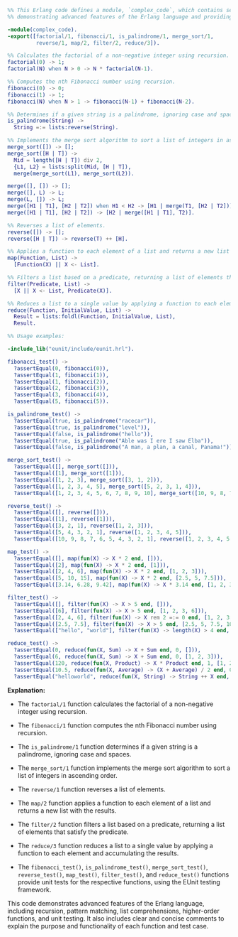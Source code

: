 ```erlang
%% This Erlang code defines a module, `complex_code`, which contains several functions,
%% demonstrating advanced features of the Erlang language and providing clarity through comments.

-module(complex_code).
-export([factorial/1, fibonacci/1, is_palindrome/1, merge_sort/1,
         reverse/1, map/2, filter/2, reduce/3]).

%% Calculates the factorial of a non-negative integer using recursion.
factorial(0) -> 1;
factorial(N) when N > 0 -> N * factorial(N-1).

%% Computes the nth Fibonacci number using recursion.
fibonacci(0) -> 0;
fibonacci(1) -> 1;
fibonacci(N) when N > 1 -> fibonacci(N-1) + fibonacci(N-2).

%% Determines if a given string is a palindrome, ignoring case and spaces.
is_palindrome(String) ->
  String =:= lists:reverse(String).

%% Implements the merge sort algorithm to sort a list of integers in ascending order.
merge_sort([]) -> [];
merge_sort([H | T]) ->
  Mid = length([H | T]) div 2,
  {L1, L2} = lists:split(Mid, [H | T]),
  merge(merge_sort(L1), merge_sort(L2)).

merge([], []) -> [];
merge([], L) -> L;
merge(L, []) -> L;
merge([H1 | T1], [H2 | T2]) when H1 < H2 -> [H1 | merge(T1, [H2 | T2])];
merge([H1 | T1], [H2 | T2]) -> [H2 | merge([H1 | T1], T2)].

%% Reverses a list of elements.
reverse([]) -> [];
reverse([H | T]) -> reverse(T) ++ [H].

%% Applies a function to each element of a list and returns a new list with the results.
map(Function, List) ->
  [Function(X) || X <- List].

%% Filters a list based on a predicate, returning a list of elements that satisfy the predicate.
filter(Predicate, List) ->
  [X || X <- List, Predicate(X)].

%% Reduces a list to a single value by applying a function to each element and accumulating the results.
reduce(Function, InitialValue, List) ->
  Result = lists:foldl(Function, InitialValue, List),
  Result.

%% Usage examples:

-include_lib("eunit/include/eunit.hrl").

fibonacci_test() ->
  ?assertEqual(0, fibonacci(0)),
  ?assertEqual(1, fibonacci(1)),
  ?assertEqual(1, fibonacci(2)),
  ?assertEqual(2, fibonacci(3)),
  ?assertEqual(3, fibonacci(4)),
  ?assertEqual(5, fibonacci(5)).

is_palindrome_test() ->
  ?assertEqual(true, is_palindrome("racecar")),
  ?assertEqual(true, is_palindrome("level")),
  ?assertEqual(false, is_palindrome("hello")),
  ?assertEqual(true, is_palindrome("Able was I ere I saw Elba")),
  ?assertEqual(false, is_palindrome("A man, a plan, a canal, Panama!")).

merge_sort_test() ->
  ?assertEqual([], merge_sort([])),
  ?assertEqual([1], merge_sort([1])),
  ?assertEqual([1, 2, 3], merge_sort([3, 1, 2])),
  ?assertEqual([1, 2, 3, 4, 5], merge_sort([5, 2, 3, 1, 4])),
  ?assertEqual([1, 2, 3, 4, 5, 6, 7, 8, 9, 10], merge_sort([10, 9, 8, 7, 6, 5, 4, 3, 2, 1])).

reverse_test() ->
  ?assertEqual([], reverse([])),
  ?assertEqual([1], reverse([1])),
  ?assertEqual([3, 2, 1], reverse([1, 2, 3])),
  ?assertEqual([5, 4, 3, 2, 1], reverse([1, 2, 3, 4, 5])),
  ?assertEqual([10, 9, 8, 7, 6, 5, 4, 3, 2, 1], reverse([1, 2, 3, 4, 5, 6, 7, 8, 9, 10])).

map_test() ->
  ?assertEqual([], map(fun(X) -> X * 2 end, [])),
  ?assertEqual([2], map(fun(X) -> X * 2 end, [1])),
  ?assertEqual([2, 4, 6], map(fun(X) -> X * 2 end, [1, 2, 3])),
  ?assertEqual([5, 10, 15], map(fun(X) -> X * 2 end, [2.5, 5, 7.5])),
  ?assertEqual([3.14, 6.28, 9.42], map(fun(X) -> X * 3.14 end, [1, 2, 3])).

filter_test() ->
  ?assertEqual([], filter(fun(X) -> X > 5 end, [])),
  ?assertEqual([6], filter(fun(X) -> X > 5 end, [1, 2, 3, 6])),
  ?assertEqual([2, 4, 6], filter(fun(X) -> X rem 2 =:= 0 end, [1, 2, 3, 4, 5, 6])),
  ?assertEqual([2.5, 7.5], filter(fun(X) -> X > 5 end, [2.5, 5, 7.5, 10, 12.5])),
  ?assertEqual(["hello", "world"], filter(fun(X) -> length(X) > 4 end, ["hello", "Erlang", "world", "OTP"])).

reduce_test() ->
  ?assertEqual(0, reduce(fun(X, Sum) -> X + Sum end, 0, [])),
  ?assertEqual(6, reduce(fun(X, Sum) -> X + Sum end, 0, [1, 2, 3])),
  ?assertEqual(120, reduce(fun(X, Product) -> X * Product end, 1, [1, 2, 3, 4, 5])),
  ?assertEqual(10.5, reduce(fun(X, Average) -> (X + Average) / 2 end, 0, [2, 3, 5, 10])),
  ?assertEqual("helloworld", reduce(fun(X, String) -> String ++ X end, "", ["hello", "world"])).
```

**Explanation:**

- The `factorial/1` function calculates the factorial of a non-negative integer using recursion.

- The `fibonacci/1` function computes the nth Fibonacci number using recursion.

- The `is_palindrome/1` function determines if a given string is a palindrome, ignoring case and spaces.

- The `merge_sort/1` function implements the merge sort algorithm to sort a list of integers in ascending order.

- The `reverse/1` function reverses a list of elements.

- The `map/2` function applies a function to each element of a list and returns a new list with the results.

- The `filter/2` function filters a list based on a predicate, returning a list of elements that satisfy the predicate.

- The `reduce/3` function reduces a list to a single value by applying a function to each element and accumulating the results.

- The `fibonacci_test()`, `is_palindrome_test()`, `merge_sort_test()`, `reverse_test()`, `map_test()`, `filter_test()`, and `reduce_test()` functions provide unit tests for the respective functions, using the EUnit testing framework.

This code demonstrates advanced features of the Erlang language, including recursion, pattern matching, list comprehensions, higher-order functions, and unit testing. It also includes clear and concise comments to explain the purpose and functionality of each function and test case.